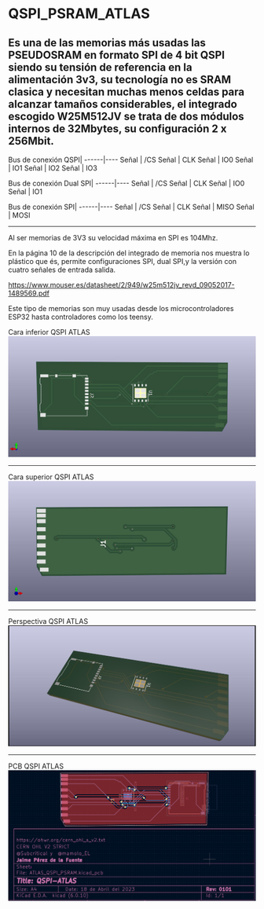 # QSPI_PSRAM_ATLAS

   Es una de las memorias más usadas las PSEUDOSRAM en formato SPI de 4 bit QSPI siendo su tensión de referencia en la alimentación 3v3, su tecnología no es SRAM clasica y necesitan muchas menos celdas para alcanzar tamaños considerables, el integrado escogido W25M512JV se trata de dos módulos internos de 32Mbytes, su configuración 2 x 256Mbit.
---

Bus de conexión QSPI|
------|----
Señal | /CS
Señal | CLK
Señal | IO0
Señal | IO1
Señal | IO2
Señal | IO3

Bus de conexión Dual SPI|
------|----
Señal | /CS
Señal | CLK
Señal | IO0
Señal | IO1

Bus de conexión SPI|
------|----
Señal | /CS
Señal | CLK
Señal | MISO
Señal | MOSI

---
   Al ser memorias de 3V3 su velocidad máxima en SPI es 104Mhz.

   En la página 10 de la descripción del integrado de memoria nos muestra lo plástico que és, permite configuraciones SPI, dual SPI,y la versión con cuatro señales de entrada salida.

https://www.mouser.es/datasheet/2/949/w25m512jv_revd_09052017-1489569.pdf

   Este tipo de memorias son muy usadas desde los microcontroladores ESP32 hasta controladores como los teensy.

   Cara inferior QSPI ATLAS
![Cara inferior QSPI ATLAS](https://github.com/AtlasFPGA/QSPI_PSRAM_ATLAS/blob/main/FOTOS/ATLAS_QSPI_PSRAM-CAPA-INFERIOR-MUESTRA.jpg)

---

   Cara superior QSPI ATLAS
![Cara superior QSPI ATLAS](https://github.com/AtlasFPGA/QSPI_PSRAM_ATLAS/blob/main/FOTOS/ATLAS_QSPI_PSRAM-CAPA-SUPERIOR-MUESTRA.jpg)

---

   Perspectiva QSPI ATLAS
![Perspectiva QSPI ATLAS](https://github.com/AtlasFPGA/QSPI_PSRAM_ATLAS/blob/main/FOTOS/ATLAS_QSPI_PSRAM-PERSPECTIVA-MUESTRA.jpg)

---

   PCB QSPI ATLAS
![PCB QSPI ATLAS](https://github.com/AtlasFPGA/QSPI_PSRAM_ATLAS/blob/main/FOTOS/PCB_QSPI_ATLAS.png)
